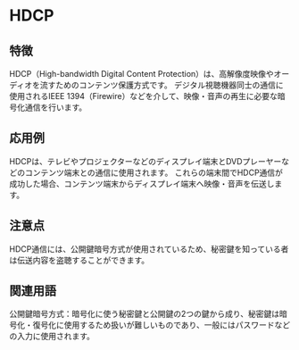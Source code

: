 

# HDCP
## 特徴
HDCP（High-bandwidth Digital Content Protection）は、高解像度映像やオーディオを流すためのコンテンツ保護方式です。
デジタル視聴機器同士の通信に使用されるIEEE 1394（Firewire）などを介して、映像・音声の再生に必要な暗号化通信を行います。
## 応用例
HDCPは、テレビやプロジェクターなどのディスプレイ端末とDVDプレーヤーなどのコンテンツ端末との通信に使用されます。
これらの端末間でHDCP通信が成功した場合、コンテンツ端末からディスプレイ端末へ映像・音声を伝送します。
## 注意点
HDCP通信には、公開鍵暗号方式が使用されているため、秘密鍵を知っている者は伝送内容を盗聴することができます。
## 関連用語
公開鍵暗号方式：暗号化に使う秘密鍵と公開鍵の2つの鍵から成り、秘密鍵は暗号化・復号化に使用するため扱いが難しいものであり、一般にはパスワードなどの入力に使用されます。